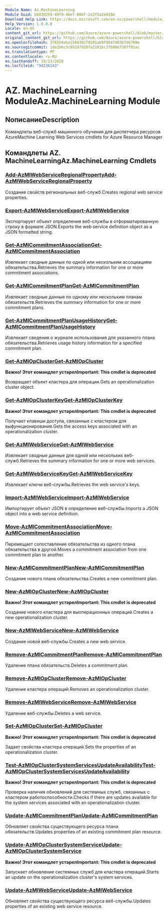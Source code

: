 ```yaml
---
Module Name: Az.MachineLearning
Module Guid: bb030259-49f9-46ef-806f-2a3f5a2e018e
Download Help Link: https://docs.microsoft.com/en-us/powershell/module/az.machinelearning
Help Version: 1.0.0.0
Locale: en-US
content_git_url: https://github.com/Azure/azure-powershell/blob/master/src/MachineLearning/MachineLearning/help/Az.MachineLearning.md
original_content_git_url: https://github.com/Azure/azure-powershell/blob/master/src/MachineLearning/MachineLearning/help/Az.MachineLearning.md
ms.openlocfilehash: 376554eba156838270191ab9f8847403b7d6798e
ms.sourcegitcommit: 1de2b6c3c99197958fa2101bc37680e7507f91ac
ms.translationtype: MT
ms.contentlocale: ru-RU
ms.lasthandoff: 10/13/2020
ms.locfileid: "94236143"
---
```

# <span data-ttu-id="de8d6-101">AZ. MachineLearning Module</span><span class="sxs-lookup"><span data-stu-id="de8d6-101">Az.MachineLearning Module</span></span>
## <span data-ttu-id="de8d6-102">Nописание</span><span class="sxs-lookup"><span data-stu-id="de8d6-102">Description</span></span>
<span data-ttu-id="de8d6-103">Командлеты веб-служб машинного обучения для диспетчера ресурсов Azure</span><span class="sxs-lookup"><span data-stu-id="de8d6-103">Machine Learning Web Services cmdlets for Azure Resource Manager</span></span>

## <span data-ttu-id="de8d6-104">Командлеты AZ. MachineLearning</span><span class="sxs-lookup"><span data-stu-id="de8d6-104">Az.MachineLearning Cmdlets</span></span>
### [<span data-ttu-id="de8d6-105">Add-AzMlWebServiceRegionalProperty</span><span class="sxs-lookup"><span data-stu-id="de8d6-105">Add-AzMlWebServiceRegionalProperty</span></span>](Add-AzMlWebServiceRegionalProperty.md)
<span data-ttu-id="de8d6-106">Создание свойств региональных веб-служб.</span><span class="sxs-lookup"><span data-stu-id="de8d6-106">Creates regional web service properties.</span></span>

### [<span data-ttu-id="de8d6-107">Export-AzMlWebService</span><span class="sxs-lookup"><span data-stu-id="de8d6-107">Export-AzMlWebService</span></span>](Export-AzMlWebService.md)
<span data-ttu-id="de8d6-108">Экспортирует объект определения веб-службы в отформатированную строку в формате JSON.</span><span class="sxs-lookup"><span data-stu-id="de8d6-108">Exports the web service definition object as a JSON formatted string.</span></span>

### [<span data-ttu-id="de8d6-109">Get-AzMlCommitmentAssociation</span><span class="sxs-lookup"><span data-stu-id="de8d6-109">Get-AzMlCommitmentAssociation</span></span>](Get-AzMlCommitmentAssociation.md)
<span data-ttu-id="de8d6-110">Извлекает сводные данные по одной или нескольким ассоциациям обязательства.</span><span class="sxs-lookup"><span data-stu-id="de8d6-110">Retrieves the summary information for one or more commitment associations.</span></span>

### [<span data-ttu-id="de8d6-111">Get-AzMlCommitmentPlan</span><span class="sxs-lookup"><span data-stu-id="de8d6-111">Get-AzMlCommitmentPlan</span></span>](Get-AzMlCommitmentPlan.md)
<span data-ttu-id="de8d6-112">Извлекает сводные данные по одному или нескольким планам обязательств.</span><span class="sxs-lookup"><span data-stu-id="de8d6-112">Retrieves the summary information for one or more commitment plans.</span></span>

### [<span data-ttu-id="de8d6-113">Get-AzMlCommitmentPlanUsageHistory</span><span class="sxs-lookup"><span data-stu-id="de8d6-113">Get-AzMlCommitmentPlanUsageHistory</span></span>](Get-AzMlCommitmentPlanUsageHistory.md)
<span data-ttu-id="de8d6-114">Извлекает сведения о журнале использования для указанного плана обязательства.</span><span class="sxs-lookup"><span data-stu-id="de8d6-114">Retrieves usage history information for a specified commitment plan.</span></span>

### [<span data-ttu-id="de8d6-115">Get-AzMlOpCluster</span><span class="sxs-lookup"><span data-stu-id="de8d6-115">Get-AzMlOpCluster</span></span>](Get-AzMlOpCluster.md)
<span data-ttu-id="de8d6-116">**Важно! Этот командлет устарел**</span><span class="sxs-lookup"><span data-stu-id="de8d6-116">**Important: This cmdlet is deprecated**</span></span>

<span data-ttu-id="de8d6-117">Возвращает объект кластера для операции.</span><span class="sxs-lookup"><span data-stu-id="de8d6-117">Gets an operationalization cluster object.</span></span>

### [<span data-ttu-id="de8d6-118">Get-AzMlOpClusterKey</span><span class="sxs-lookup"><span data-stu-id="de8d6-118">Get-AzMlOpClusterKey</span></span>](Get-AzMlOpClusterKey.md)
<span data-ttu-id="de8d6-119">**Важно! Этот командлет устарел**</span><span class="sxs-lookup"><span data-stu-id="de8d6-119">**Important: This cmdlet is deprecated**</span></span>

<span data-ttu-id="de8d6-120">Получает клавиши доступа, связанные с кластером для выфункционирования.</span><span class="sxs-lookup"><span data-stu-id="de8d6-120">Gets the access keys associated with an operationalization cluster.</span></span>

### [<span data-ttu-id="de8d6-121">Get-AzMlWebService</span><span class="sxs-lookup"><span data-stu-id="de8d6-121">Get-AzMlWebService</span></span>](Get-AzMlWebService.md)
<span data-ttu-id="de8d6-122">Извлекает сводные данные для одной или нескольких веб-служб.</span><span class="sxs-lookup"><span data-stu-id="de8d6-122">Retrieves the summary information for one or more web services.</span></span>

### [<span data-ttu-id="de8d6-123">Get-AzMlWebServiceKey</span><span class="sxs-lookup"><span data-stu-id="de8d6-123">Get-AzMlWebServiceKey</span></span>](Get-AzMlWebServiceKey.md)
<span data-ttu-id="de8d6-124">Извлекает ключи веб-службы.</span><span class="sxs-lookup"><span data-stu-id="de8d6-124">Retrieves the web service's keys.</span></span>

### [<span data-ttu-id="de8d6-125">Import-AzMlWebService</span><span class="sxs-lookup"><span data-stu-id="de8d6-125">Import-AzMlWebService</span></span>](Import-AzMlWebService.md)
<span data-ttu-id="de8d6-126">Импортирует объект JSON в определение веб-службы.</span><span class="sxs-lookup"><span data-stu-id="de8d6-126">Imports a JSON object into a web service definition.</span></span>

### [<span data-ttu-id="de8d6-127">Move-AzMlCommitmentAssociation</span><span class="sxs-lookup"><span data-stu-id="de8d6-127">Move-AzMlCommitmentAssociation</span></span>](Move-AzMlCommitmentAssociation.md)
<span data-ttu-id="de8d6-128">Перемещает сопоставление обязательства из одного плана обязательства в другой.</span><span class="sxs-lookup"><span data-stu-id="de8d6-128">Moves a commitment association from one commitment plan to another.</span></span>

### [<span data-ttu-id="de8d6-129">New-AzMlCommitmentPlan</span><span class="sxs-lookup"><span data-stu-id="de8d6-129">New-AzMlCommitmentPlan</span></span>](New-AzMlCommitmentPlan.md)
<span data-ttu-id="de8d6-130">Создание нового плана обязательства.</span><span class="sxs-lookup"><span data-stu-id="de8d6-130">Creates a new commitment plan.</span></span>

### [<span data-ttu-id="de8d6-131">New-AzMlOpCluster</span><span class="sxs-lookup"><span data-stu-id="de8d6-131">New-AzMlOpCluster</span></span>](New-AzMlOpCluster.md)
<span data-ttu-id="de8d6-132">**Важно! Этот командлет устарел**</span><span class="sxs-lookup"><span data-stu-id="de8d6-132">**Important: This cmdlet is deprecated**</span></span>

<span data-ttu-id="de8d6-133">Создание нового кластера для выоперационных операций.</span><span class="sxs-lookup"><span data-stu-id="de8d6-133">Creates a new operationalization cluster.</span></span>

### [<span data-ttu-id="de8d6-134">New-AzMlWebService</span><span class="sxs-lookup"><span data-stu-id="de8d6-134">New-AzMlWebService</span></span>](New-AzMlWebService.md)
<span data-ttu-id="de8d6-135">Создание новой веб-службы.</span><span class="sxs-lookup"><span data-stu-id="de8d6-135">Creates a new web service.</span></span>

### [<span data-ttu-id="de8d6-136">Remove-AzMlCommitmentPlan</span><span class="sxs-lookup"><span data-stu-id="de8d6-136">Remove-AzMlCommitmentPlan</span></span>](Remove-AzMlCommitmentPlan.md)
<span data-ttu-id="de8d6-137">Удаление плана обязательств.</span><span class="sxs-lookup"><span data-stu-id="de8d6-137">Deletes a commitment plan.</span></span>

### [<span data-ttu-id="de8d6-138">Remove-AzMlOpCluster</span><span class="sxs-lookup"><span data-stu-id="de8d6-138">Remove-AzMlOpCluster</span></span>](Remove-AzMlOpCluster.md)
<span data-ttu-id="de8d6-139">Удаление кластера операций.</span><span class="sxs-lookup"><span data-stu-id="de8d6-139">Removes an operationalization cluster.</span></span>

### [<span data-ttu-id="de8d6-140">Remove-AzMlWebService</span><span class="sxs-lookup"><span data-stu-id="de8d6-140">Remove-AzMlWebService</span></span>](Remove-AzMlWebService.md)
<span data-ttu-id="de8d6-141">Удаление веб-службы.</span><span class="sxs-lookup"><span data-stu-id="de8d6-141">Deletes a web service.</span></span>

### [<span data-ttu-id="de8d6-142">Set-AzMlOpCluster</span><span class="sxs-lookup"><span data-stu-id="de8d6-142">Set-AzMlOpCluster</span></span>](Set-AzMlOpCluster.md)
<span data-ttu-id="de8d6-143">**Важно! Этот командлет устарел**</span><span class="sxs-lookup"><span data-stu-id="de8d6-143">**Important: This cmdlet is deprecated**</span></span>

<span data-ttu-id="de8d6-144">Задает свойства кластера операций.</span><span class="sxs-lookup"><span data-stu-id="de8d6-144">Sets the properties of an operationalization cluster.</span></span>

### [<span data-ttu-id="de8d6-145">Test-AzMlOpClusterSystemServicesUpdateAvailability</span><span class="sxs-lookup"><span data-stu-id="de8d6-145">Test-AzMlOpClusterSystemServicesUpdateAvailability</span></span>](Test-AzMlOpClusterSystemServicesUpdateAvailability.md)
<span data-ttu-id="de8d6-146">**Важно! Этот командлет устарел**</span><span class="sxs-lookup"><span data-stu-id="de8d6-146">**Important: This cmdlet is deprecated**</span></span>

<span data-ttu-id="de8d6-147">Проверка наличия обновлений для системных служб, связанных с кластером работоспособности.</span><span class="sxs-lookup"><span data-stu-id="de8d6-147">Checks if there are updates available for the system services associated with an operationalization cluster.</span></span>

### [<span data-ttu-id="de8d6-148">Update-AzMlCommitmentPlan</span><span class="sxs-lookup"><span data-stu-id="de8d6-148">Update-AzMlCommitmentPlan</span></span>](Update-AzMlCommitmentPlan.md)
<span data-ttu-id="de8d6-149">Обновляет свойства существующего ресурса плана обязательств.</span><span class="sxs-lookup"><span data-stu-id="de8d6-149">Updates properties of an existing commitment plan resource.</span></span>

### [<span data-ttu-id="de8d6-150">Update-AzMlOpClusterSystemService</span><span class="sxs-lookup"><span data-stu-id="de8d6-150">Update-AzMlOpClusterSystemService</span></span>](Update-AzMlOpClusterSystemService.md)
<span data-ttu-id="de8d6-151">**Важно! Этот командлет устарел**</span><span class="sxs-lookup"><span data-stu-id="de8d6-151">**Important: This cmdlet is deprecated**</span></span>

<span data-ttu-id="de8d6-152">Запускает обновление системных служб для кластера операций.</span><span class="sxs-lookup"><span data-stu-id="de8d6-152">Starts an update on the operationalization cluster's system services.</span></span>

### [<span data-ttu-id="de8d6-153">Update-AzMlWebService</span><span class="sxs-lookup"><span data-stu-id="de8d6-153">Update-AzMlWebService</span></span>](Update-AzMlWebService.md)
<span data-ttu-id="de8d6-154">Обновляет свойства существующего ресурса веб-службы.</span><span class="sxs-lookup"><span data-stu-id="de8d6-154">Updates properties of an existing web service resource.</span></span>

